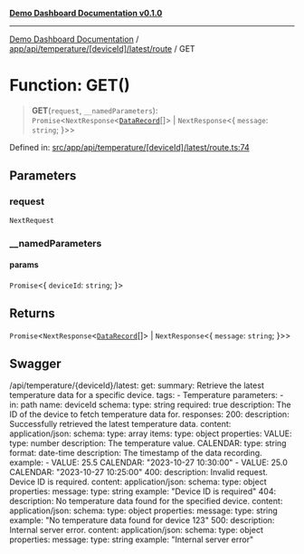 [**Demo Dashboard Documentation v0.1.0**](../../../../../../../README.md)

***

[Demo Dashboard Documentation](../../../../../../../modules.md) / [app/api/temperature/\[deviceId\]/latest/route](../README.md) / GET

# Function: GET()

> **GET**(`request`, `__namedParameters`): `Promise`\<`NextResponse`\<[`DataRecord`](../../../../../../../types/type/interfaces/DataRecord.md)[]\> \| `NextResponse`\<\{ `message`: `string`; \}\>\>

Defined in: [src/app/api/temperature/\[deviceId\]/latest/route.ts:74](https://github.com/quanggdungg0609/demo-dashboard/blob/b55cc6ef037a292ef4b8bf41b596e28cace15611/src/app/api/temperature/[deviceId]/latest/route.ts#L74)

## Parameters

### request

`NextRequest`

### \_\_namedParameters

#### params

`Promise`\<\{ `deviceId`: `string`; \}\>

## Returns

`Promise`\<`NextResponse`\<[`DataRecord`](../../../../../../../types/type/interfaces/DataRecord.md)[]\> \| `NextResponse`\<\{ `message`: `string`; \}\>\>

## Swagger

/api/temperature/{deviceId}/latest:
  get:
    summary: Retrieve the latest temperature data for a specific device.
    tags:
      - Temperature
    parameters:
      - in: path
        name: deviceId
        schema:
          type: string
        required: true
        description: The ID of the device to fetch temperature data for.
    responses:
      200:
        description: Successfully retrieved the latest temperature data.
        content:
          application/json:
            schema:
              type: array
              items:
                type: object
                properties:
                  VALUE:
                    type: number
                    description: The temperature value.
                  CALENDAR:
                    type: string
                    format: date-time
                    description: The timestamp of the data recording.
              example:
                - VALUE: 25.5
                  CALENDAR: "2023-10-27 10:30:00"
                - VALUE: 25.0
                  CALENDAR: "2023-10-27 10:25:00"
      400:
        description: Invalid request. Device ID is required.
        content:
          application/json:
            schema:
              type: object
              properties:
                message:
                  type: string
                  example: "Device ID is required"
      404:
        description: No temperature data found for the specified device.
        content:
          application/json:
            schema:
              type: object
              properties:
                message:
                  type: string
                  example: "No temperature data found for device 123"
      500:
        description: Internal server error.
        content:
          application/json:
            schema:
              type: object
              properties:
                message:
                  type: string
                  example: "Internal server error"
